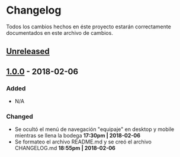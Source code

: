 # Changelog

Todos los cambios hechos en éste proyecto estarán correctamente documentados en este archivo de cambios.

## [Unreleased](https://github.com/jesuspoleo18/samsoniteAR/commits/master)

## [1.0.0](https://github.com/jesuspoleo18/samsoniteAR/releases/tag/v1.0.0) - 2018-02-06

### Added
* N/A

### Changed
* Se ocultó el menú de navegación "equipaje" en desktop y mobile mientras se llena la bodega **17:30pm | 2018-02-06**
* Se formateo el archivo README.md y se creó el archivo CHANGELOG.md **18:55pm | 2018-02-06**

